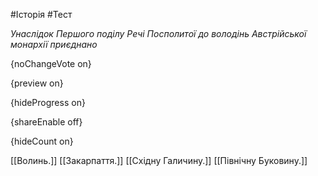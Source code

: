 #Історія #Тест

*Унаслідок Першого поділу Речі Посполитої до володінь Австрійської монархії приєднано*

{noChangeVote on}

{preview on}

{hideProgress on}

{shareEnable off}

{hideCount on}

[[Волинь.]]
[[Закарпаття.]]
[[Східну Галичину.]]
[[Північну Буковину.]]
